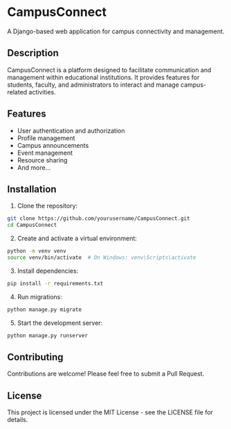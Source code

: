 # CampusConnect

A Django-based web application for campus connectivity and management.

## Description

CampusConnect is a platform designed to facilitate communication and management within educational institutions. It provides features for students, faculty, and administrators to interact and manage campus-related activities.

## Features

- User authentication and authorization
- Profile management
- Campus announcements
- Event management
- Resource sharing
- And more...

## Installation

1. Clone the repository:
```bash
git clone https://github.com/yourusername/CampusConnect.git
cd CampusConnect
```

2. Create and activate a virtual environment:
```bash
python -m venv venv
source venv/bin/activate  # On Windows: venv\Scripts\activate
```

3. Install dependencies:
```bash
pip install -r requirements.txt
```

4. Run migrations:
```bash
python manage.py migrate
```

5. Start the development server:
```bash
python manage.py runserver
```

## Contributing

Contributions are welcome! Please feel free to submit a Pull Request.

## License

This project is licensed under the MIT License - see the LICENSE file for details. 